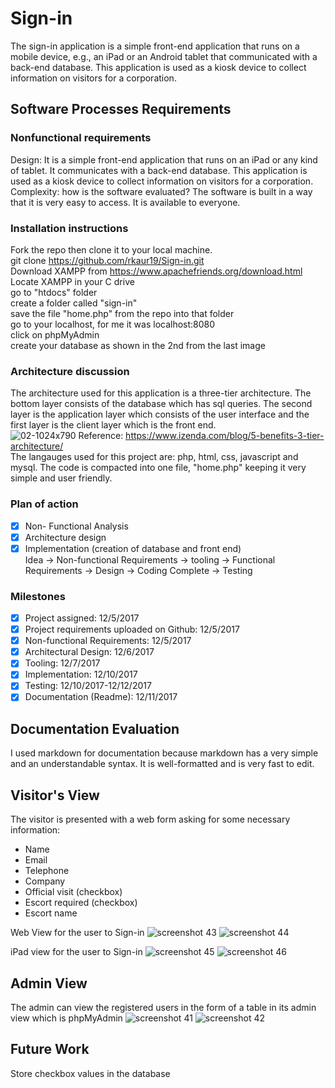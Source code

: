 # Sign-in

The sign-in application is a simple front-end application that runs on a mobile device, e.g., an iPad or an Android tablet that communicated with a back-end database. This application is used as a kiosk device to collect information on visitors for a corporation.


## Software Processes Requirements
### Nonfunctional requirements 
Design: It is a simple front-end application that runs on an iPad or any kind of tablet. It communicates with a back-end database. This application is used as a kiosk device to collect information on visitors for a corporation. 
Complexity: how is the software evaluated? The software is built in a way that it is very easy to access. It is available to everyone. 
### Installation instructions
Fork the repo then clone it to your local machine.<br />
git clone https://github.com/rkaur19/Sign-in.git <br />
Download XAMPP from https://www.apachefriends.org/download.html <br />
Locate XAMPP in your C drive <br />
go to "htdocs" folder <br />
create a folder called "sign-in" <br />
save the file "home.php" from the repo into that folder <br />
go to your localhost, for me it was localhost:8080 <br />
click on phpMyAdmin <br />
create your database as shown in the 2nd from the last image <br />
### Architecture discussion 
The architecture used for this application is a three-tier architecture. The bottom layer consists of the database which has sql queries. The second layer is the application layer which consists of the user interface and the first layer is the client layer which is the front end. <br />
![02-1024x790](https://user-images.githubusercontent.com/15007021/33917139-5c7181d6-df61-11e7-9768-97b4dc4608a4.png)
Reference: https://www.izenda.com/blog/5-benefits-3-tier-architecture/ <br />
The langauges used for this project are: php, html, css, javascript and mysql. 
The code is compacted into one file, "home.php" keeping it very simple and user friendly. 
### Plan of action
 - [x] Non- Functional Analysis
 - [x] Architecture design
 - [x] Implementation (creation of database and front end) <br />
  Idea -> Non-functional Requirements -> tooling -> Functional Requirements -> Design -> Coding Complete -> Testing <br />
  
 ### Milestones
 
- [x]  Project assigned: 12/5/2017 <br />
- [x]  Project requirements uploaded on Github: 12/5/2017 <br />
 - [x] Non-functional Requirements: 12/5/2017 <br />
- [x]  Architectural Design: 12/6/2017 <br />
 - [x] Tooling: 12/7/2017 <br />
 - [x] Implementation: 12/10/2017 <br />
 - [x] Testing: 12/10/2017-12/12/2017 <br />
- [x]  Documentation (Readme): 12/11/2017 <br />
 
## Documentation Evaluation
I used markdown for documentation because markdown has a very simple and an understandable syntax. It is well-formatted and is very fast to edit.

## Visitor's View
The visitor is presented with a web form asking for some necessary information:
* Name
* Email
* Telephone
* Company
* Official visit (checkbox)
* Escort required (checkbox)
* Escort name

Web View for the user to Sign-in
![screenshot 43](https://user-images.githubusercontent.com/15007021/33916261-c9931d92-df5c-11e7-9501-e178102f0e4f.png)
![screenshot 44](https://user-images.githubusercontent.com/15007021/33916262-c9b0ff2e-df5c-11e7-8d16-2377efc0f909.png)

iPad view for the user to Sign-in
![screenshot 45](https://user-images.githubusercontent.com/15007021/33916263-c9cbe460-df5c-11e7-9667-a511832d4441.png)
![screenshot 46](https://user-images.githubusercontent.com/15007021/33916260-c976360a-df5c-11e7-9775-508065184dd1.png)


## Admin View
The admin can view the registered users in the form of a table in its admin view which is phpMyAdmin
![screenshot 41](https://user-images.githubusercontent.com/15007021/33915924-09db8274-df5b-11e7-9c7f-a4736416bad7.png)
![screenshot 42](https://user-images.githubusercontent.com/15007021/33915925-09f1668e-df5b-11e7-871e-1f14013f8ede.png)

## Future Work
Store checkbox values in the database


